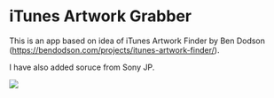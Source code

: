 # iTunes Artwork Grabber
This is an app based on idea of iTunes Artwork Finder by Ben Dodson (https://bendodson.com/projects/itunes-artwork-finder/).

I have also added soruce from Sony JP.

![](https://i.imgur.com/KpiktEP.png)
